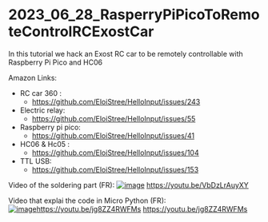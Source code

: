 # 2023_06_28_RasperryPiPicoToRemoteControlRCExostCar
In this tutorial we hack an Exost RC car to be remotely controllable with Raspberry Pi Pico and HC06

Amazon Links:
- RC car 360 :
  - https://github.com/EloiStree/HelloInput/issues/243
- Electric relay:
  - https://github.com/EloiStree/HelloInput/issues/55
- Raspberry pi pico:
  - https://github.com/EloiStree/HelloInput/issues/41
- HC06 & Hc05 :
  - https://github.com/EloiStree/HelloInput/issues/104
- TTL USB:
  - https://github.com/EloiStree/HelloInput/issues/153

Video of the soldering part (FR):
[![image](https://github.com/EloiStree/2023_06_28_RasperryPiPicoToRemoteControlRCExostCar/assets/20149493/b0cc556c-2f16-4993-8eb1-ba6004612ff0)](https://youtu.be/VbDzLrAuyXY)
https://youtu.be/VbDzLrAuyXY


Video that explai the code in Micro Python (FR):  
[![image](https://github.com/EloiStree/2023_06_28_RasperryPiPicoToRemoteControlRCExostCar/assets/20149493/fd20f723-ad52-42d3-897c-6ad74902bf8c)](https://youtu.be/jg8ZZ4RWFMs)https://youtu.be/jg8ZZ4RWFMs
https://youtu.be/jg8ZZ4RWFMs  
